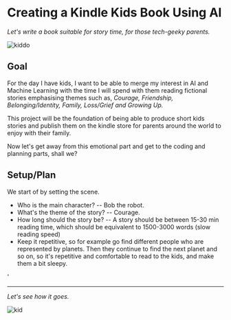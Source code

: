 # Creating a Kindle Kids Book Using AI

*Let's write a book suitable for story time, for those tech-geeky parents.*

![kiddo](https://images.unsplash.com/photo-1565538420870-da08ff96a207?ixlib=rb-1.2.1&ixid=eyJhcHBfaWQiOjEyMDd9&auto=format&fit=crop&w=2850&q=80)

## Goal
For the day I have kids, I want to be able to merge my interest in AI and Machine Learning with the time I will spend with them reading fictional stories emphasising themes such as, *Courage, Friendship, Belonging/Identity, Family, Loss/Grief and Growing Up.*

This project will be the foundation of being able to produce short kids stories and publish them on the kindle store for parents around the world to enjoy with their family. 

Now let's get away from this emotional part and get to the coding and planning parts, shall we? 


## Setup/Plan
We start of by setting the scene. 
* Who is the main character? -- Bob the robot. 
* What's the theme of the story? -- Courage. 
* How long should the story be? -- A story should be between 15-30 min reading time, which should be equivalent to 1500-3000 words (slow reading speed)
* Keep it repetitive, so for example go find different people who are represented by planets. Then they continue to find the next planet and so on, so it's repetitive and comfortable to read to the kids, and make them a bit sleepy. 

'

___ 


*Let's see how it goes.*

![kid](https://images.unsplash.com/photo-1530303388419-840456159b0d?ixlib=rb-1.2.1&ixid=eyJhcHBfaWQiOjEyMDd9&auto=format&fit=crop&w=1000&q=80)
